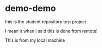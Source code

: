 # demo-demo
this is the student repository test project

I mean it when I said this is done from remote!

This is from my local machine
